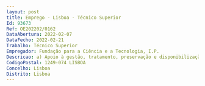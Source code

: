 ```yaml
--- 
layout: post
title: Emprego - Lisboa - Técnico Superior
Id: 93673
Ref: OE202202/0162
DataAbertura: 2022-02-07
DataFecho: 2022-02-21
Trabalho: Técnico Superior
Empregador: Fundação para a Ciência e a Tecnologia, I.P.
Descricao: a) Apoio à gestão, tratamento, preservação e disponibilização do património documental e bibliográfico à guarda da Fundação para a Ciência e a Tecnologia b) Apoio ao funcionamento, desenvolvimento e monitorização do sistema eletrónico de gestão documental (SGD) c) Apoio à definição de workflows documentais no âmbito dos processos de negócio e aplicação no SGD d) Apoio ao funcionamento diário do Serviço de Expediente e) Apoio à comunicação e difusão do trabalho do Grupo de Gestão Documental e Arquivo.
CodigoPostal: 1249-074 LISBOA
Concelho: Lisboa
Distrito: Lisboa
--- 
```

